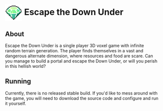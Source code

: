 <h1>
  <img src="textures/emerald.png" alt="Spirit Showdown" align="center" style="height: 2em; -ms-interpolation-mode: nearest-neighbor; image-rendering: crisp-edges; image-rendering: pixelated;"/>
  Escape the Down Under
</h1>

## About
Escape the Down Under is a single player 3D voxel game with infinite random terrain generation. The player finds themselves in a vast and dangerous alternate dimension, where resources and food are scare. Can you manage to build a portal and escape the Down Under, or will you perish in this hellish world? 

## Running
Currently, there is no released stable build. If you'd like to mess around with the game, you will need to download the source code and configure and run it yourself.